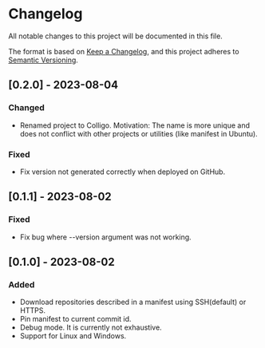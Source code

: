 # Changelog

All notable changes to this project will be documented in this file.

The format is based on [Keep a Changelog](https://keepachangelog.com/en/1.0.0/),
and this project adheres to [Semantic Versioning](https://semver.org/spec/v2.0.0.html).

## [0.2.0] - 2023-08-04

### Changed

- Renamed project to Colligo. Motivation: The name is more unique and does not
  conflict with other projects or utilities (like manifest in Ubuntu).

### Fixed

- Fix version not generated correctly when deployed on GitHub.

## [0.1.1] - 2023-08-02

### Fixed

- Fix bug where --version argument was not working.

## [0.1.0] - 2023-08-02

### Added

- Download repositories described in a manifest using SSH(default) or HTTPS.
- Pin manifest to current commit id.
- Debug mode. It is currently not exhaustive.
- Support for Linux and Windows.

